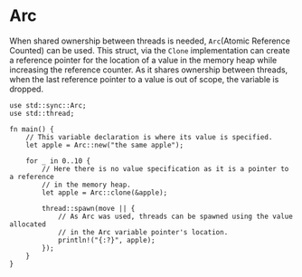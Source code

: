 # Arc

When shared ownership between threads is needed, `Arc`(Atomic Reference Counted) can be used. This struct, via the `Clone` implementation can create a reference pointer for the location of a value in the memory heap while increasing the reference counter. As it shares ownership between threads, when the last reference pointer to a value is out of scope, the variable is dropped.

```rust,editable
use std::sync::Arc;
use std::thread;

fn main() {
    // This variable declaration is where its value is specified.
    let apple = Arc::new("the same apple");

    for _ in 0..10 {
        // Here there is no value specification as it is a pointer to a reference
        // in the memory heap.
        let apple = Arc::clone(&apple);

        thread::spawn(move || {
            // As Arc was used, threads can be spawned using the value allocated
            // in the Arc variable pointer's location.
            println!("{:?}", apple);
        });
    }
}

```
